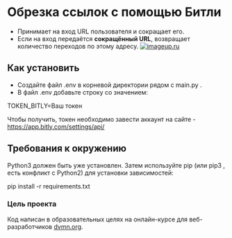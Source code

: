 # Обрезка ссылок с помощью Битли

* Принимает на вход URL пользователя и сокращает его.
* Если на вход передаётся __сокращённый URL__, возвращает количество переходов по этому адресу.
[![imageup.ru](https://imageup.ru/img188/3970649/image_2022-07-09_164138234.png)](https://imageup.ru/img188/3970649/image_2022-07-09_164138234.png.html)

## Как установить


- Создайте файл  .env  в корневой директории рядом с  main.py .
- В файл  .env  добавьте строку со значением:

TOKEN_BITLY=Ваш токен

Чтобы получить, токен необходимо завести аккаунт на сайте - https://app.bitly.com/settings/api/

## Требования к окружению

Python3 должен быть уже установлен.
Затем используйте  pip  (или  pip3 , есть конфликт с Python2) для установки зависимостей:

pip install -r requirements.txt


### Цель проекта

Код написан в образовательных целях на онлайн-курсе для веб-разработчиков [dvmn.org](https://dvmn.org/).